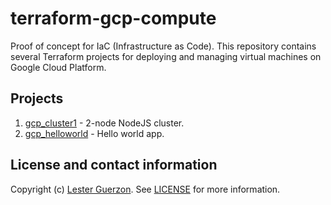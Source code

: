 
# terraform-gcp-compute

Proof of concept for IaC (Infrastructure as Code). This repository contains several Terraform projects for deploying and managing virtual machines on Google Cloud Platform.

## Projects

1. [gcp_cluster1](./gcp_cluster1) - 2-node NodeJS cluster.
2. [gcp_helloworld](./gcp_cluster1) - Hello world app.

## License and contact information

Copyright (c) [Lester Guerzon](mailto:lester@ilesterg.net). See [LICENSE](./LICENSE) for more information.
